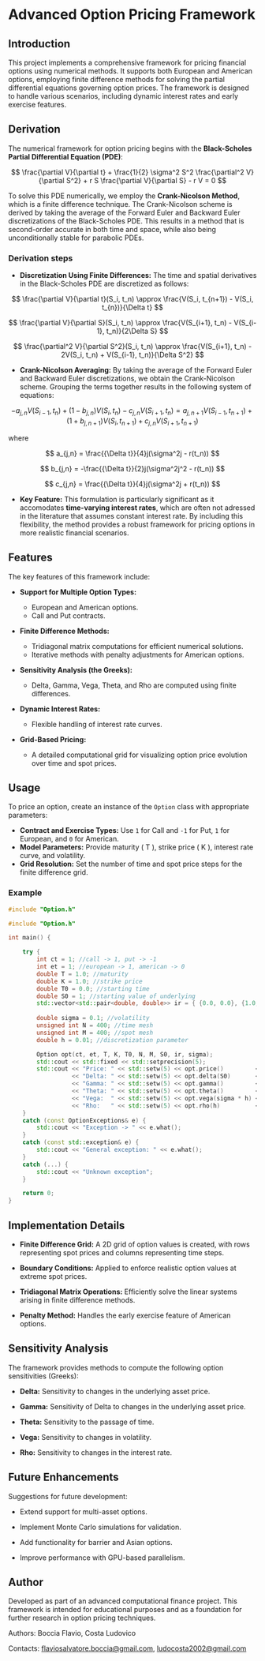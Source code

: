 # Advanced Option Pricing Framework

## Introduction

This project implements a comprehensive framework for pricing financial options using numerical methods. It supports both European and American options, employing finite difference methods for solving the partial differential equations governing option prices. The framework is designed to handle various scenarios, including dynamic interest rates and early exercise features.

## Derivation

The numerical framework for option pricing begins with the **Black-Scholes Partial Differential Equation (PDE)**:

$$
\frac{\partial V}{\partial t} + \frac{1}{2} \sigma^2 S^2 \frac{\partial^2 V}{\partial S^2} + r S \frac{\partial V}{\partial S} - r V = 0
$$

To solve this PDE numerically, we employ the **Crank-Nicolson Method**, which is a finite difference technique. The Crank-Nicolson scheme is derived by taking the average of the Forward Euler and Backward Euler discretizations of the Black-Scholes PDE. This results in a method that is second-order accurate in both time and space, while also being unconditionally stable for parabolic PDEs.

### Derivation steps

- **Discretization Using Finite Differences:**
The time and spatial derivatives in the Black-Scholes PDE are discretized as follows:

$$
\frac{\partial V}{\partial t}(S_i, t_n) \approx \frac{V(S_i, t_{n+1}) - V(S_i, t_{n})}{\Delta t}
$$

$$
\frac{\partial V}{\partial S}(S_i, t_n) \approx \frac{V(S_{i+1}, t_n) - V(S_{i-1}, t_n)}{2\Delta S}
$$

$$
\frac{\partial^2 V}{\partial S^2}(S_i, t_n) \approx \frac{V(S_{i+1}, t_n) - 2V(S_i, t_n)  + V(S_{i-1}, t_n)}{\Delta S^2}
$$

- **Crank-Nicolson Averaging:**
By taking the average of the Forward Euler and Backward Euler discretizations, we obtain the Crank-Nicolson scheme. Grouping the terms together results in the following system of equations:

$$
-a_{j,n}V(S_{i-1}, t_n) + (1-b_{j,n})V(S_i, t_n) - c_{j,n}V(S_{i+1}, t_n) = a_{j,n+1}V(S_{i-1}, t_{n+1}) + (1+b_{j,n+1})V(S_i, t_{n+1}) + c_{j,n}V(S_{i+1}, t_{n+1})
$$

where

$$
a_{j,n} = \frac{{\Delta t}}{4}j(\sigma^2j - r(t_n))
$$

$$
b_{j,n} = -\frac{{\Delta t}}{2}j(\sigma^2j^2 - r(t_n))
$$

$$
c_{j,n} = \frac{{\Delta t}}{4}j(\sigma^2j + r(t_n))
$$

- **Key Feature:**
This formulation is particularly significant as it accomodates **time-varying interest rates**, which are often not adressed in the literature that assumes constant interest rate. By including this flexibility, the method provides a robust framework for pricing options in more realistic financial scenarios.

## Features

The key features of this framework include:

- **Support for Multiple Option Types:**
  - European and American options.
  - Call and Put contracts.

- **Finite Difference Methods:**
  - Tridiagonal matrix computations for efficient numerical solutions.
  - Iterative methods with penalty adjustments for American options.

- **Sensitivity Analysis (the Greeks):**
  - Delta, Gamma, Vega, Theta, and Rho are computed using finite differences.

- **Dynamic Interest Rates:**
  - Flexible handling of interest rate curves.

- **Grid-Based Pricing:**
  - A detailed computational grid for visualizing option price evolution over time and spot prices.

## Usage

To price an option, create an instance of the `Option` class with appropriate parameters:

- **Contract and Exercise Types:** Use `1` for Call and `-1` for Put, `1` for European, and `0` for American.
- **Model Parameters:** Provide maturity \( T \), strike price \( K \), interest rate curve, and volatility.
- **Grid Resolution:** Set the number of time and spot price steps for the finite difference grid.

### Example

```cpp
#include "Option.h"

#include "Option.h"

int main() {

	try {
		int ct = 1; //call -> 1, put -> -1
		int et = 1; //european -> 1, american -> 0
		double T = 1.0; //maturity
		double K = 1.0; //strike price
		double T0 = 0.0; //starting time
		double S0 = 1; //starting value of underlying
		std::vector<std::pair<double, double>> ir = { {0.0, 0.0}, {1.0, 0.0212} }; //discrete interest rate curve
		
		double sigma = 0.1; //volatility
		unsigned int N = 400; //time mesh
		unsigned int M = 400; //spot mesh
		double h = 0.01; //discretization parameter

		Option opt(ct, et, T, K, T0, N, M, S0, ir, sigma);
		std::cout << std::fixed << std::setprecision(5);
		std::cout << "Price: " << std::setw(5) << opt.price()         << std::endl
			      << "Delta: " << std::setw(5) << opt.delta(S0)       << std::endl
			      << "Gamma: " << std::setw(5) << opt.gamma()         << std::endl
			      << "Theta: " << std::setw(5) << opt.theta()         << std::endl
			      << "Vega:  " << std::setw(5) << opt.vega(sigma * h) << std::endl
			      << "Rho:   " << std::setw(5) << opt.rho(h)          << std::endl;
	}
	catch (const OptionExceptions& e) {
		std::cout << "Exception -> " << e.what();
	}
	catch (const std::exception& e) {
		std::cout << "General exception: " << e.what();
	}
	catch (...) {
		std::cout << "Unknown exception";
	}

    return 0;
}

```

## Implementation Details

- **Finite Difference Grid:** A 2D grid of option values is created, with rows representing spot prices and columns representing time steps.

- **Boundary Conditions:** Applied to enforce realistic option values at extreme spot prices.

- **Tridiagonal Matrix Operations:** Efficiently solve the linear systems arising in finite difference methods.

- **Penalty Method:** Handles the early exercise feature of American options.

## Sensitivity Analysis

The framework provides methods to compute the following option sensitivities (Greeks):

- **Delta:** Sensitivity to changes in the underlying asset price.

- **Gamma:** Sensitivity of Delta to changes in the underlying asset price.

- **Theta:** Sensitivity to the passage of time.

- **Vega:** Sensitivity to changes in volatility.

- **Rho:** Sensitivity to changes in the interest rate.

## Future Enhancements

Suggestions for future development:

- Extend support for multi-asset options.

- Implement Monte Carlo simulations for validation.

- Add functionality for barrier and Asian options.

- Improve performance with GPU-based parallelism.

## Author

Developed as part of an advanced computational finance project. This framework is intended for educational purposes and as a foundation for further research in option pricing techniques.

Authors: Boccia Flavio, Costa Ludovico

Contacts: flaviosalvatore.boccia@gmail.com, ludocosta2002@gmail.com


